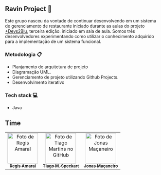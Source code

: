 ## Ravin Project 🍲

Este grupo nasceu da vontade de continuar desenvolvendo em um sistema de gerenciamento de restaurante iniciado durante as aulas do projeto [+Devs2Blu](https://www.devs2blu.com.br/), terceira edição. iniciado em sala de aula. Somos três desenvolvedores experimentando como utilizar o conhecimento adquirido para a implementação de um sistema funcional.

### Metodologia 📋

- Planjamento de arquitetura de projeto
- Diagramação UML.
- Gerenciamento de projeto utilizando Github Projects.
- Desenvolvimento iterativo

### Tech stack 💻

- Java

## Time

<table>
  <tr>
    <td align="center">
      <a href="https://github.com/regis-amaral">
        <img src="https://avatars.githubusercontent.com/u/118540708?v=4" width="100px;" alt="Foto de Regis Amaral"/><br>
        <sub>
          <b>Regis Amaral</b>
        </sub>
      </a>
    </td>
    <td align="center">
      <a href="https://github.com/tiagospeckart">
        <img src="https://avatars.githubusercontent.com/u/75458110?v=4" width="100px;" alt="Foto de Tiago Martins no GitHub"/><br>
        <sub>
          <b>Tiago M. Speckart</b>
        </sub>
      </a>
    </td>
     <td align="center">
      <a href="https://github.com/jonasesoft">
        <img src="https://avatars.githubusercontent.com/u/84279041?v=4" width="100px;" alt="Foto de Jonas Maçaneiro"/><br>
        <sub>
          <b>Jonas Maçaneiro</b>
        </sub>
      </a>
    </td>
  </tr>
</table>

<!--

**Here are some ideas to get you started:**

🙋‍♀️ A short introduction - what is your organization all about?
🌈 Contribution guidelines - how can the community get involved?
👩‍💻 Useful resources - where can the community find your docs? Is there anything else the community should know?
🍿 Fun facts - what does your team eat for breakfast?
🧙 Remember, you can do mighty things with the power of [Markdown](https://docs.github.com/github/writing-on-github/getting-started-with-writing-and-formatting-on-github/basic-writing-and-formatting-syntax)
-->
